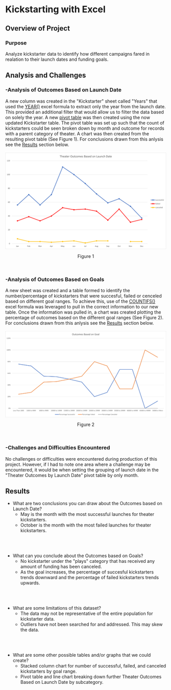 # **Kickstarting with Excel**

## **Overview of Project**

### **Purpose**
Analyze kickstarter data to identify how different campaigns fared in realation to their launch dates and funding goals.

## **Analysis and Challenges**

### -Analysis of Outcomes Based on Launch Date
A new column was created in the "Kickstarter" sheet called "Years" that used the [YEAR()](https://support.microsoft.com/en-us/office/year-function-c64f017a-1354-490d-981f-578e8ec8d3b9) excel formula to extract only the year from the launch date. This provided an additional filter that would allow us to filter the data based on solely the year. A new [pivot table](https://support.microsoft.com/en-us/office/create-a-pivottable-to-analyze-worksheet-data-a9a84538-bfe9-40a9-a8e9-f99134456576) was then created using the now updated Kickstarter table. The pivot table was set up such that the count of kickstarters could be seen broken down by month and outcome for records with a parent category of theater. A chart was then created from the resulting pivot table (See Figure 1). For conclusions drawn from this anlysis see the [Results](#results) section below.
<br />
<br />
<img align="center" src="./resources/Theater_Outcomes_vs_Launch.png">
<p align="center">
Figure 1
</p>
<br />

### -Analysis of Outcomes Based on Goals
A new sheet was created and a table formed to identify the number/percentage of kickstarters that were succesful, failed or cenceled based on different goal ranges. To achieve this, use of the [COUNTIFS()](https://support.microsoft.com/en-us/office/countifs-function-dda3dc6e-f74e-4aee-88bc-aa8c2a866842) excel formula was leveraged to pull in the correct information to our new table. Once the information was pulled in, a chart was created plotting the percentage of outcomes based on the different goal ranges (See Figure 2). For conclusions drawn from this anlysis see the [Results](#results) section below.
<br />
<br />
<img align="center" src="./resources/Outcomes_vs_Goals.png">
<p align="center">
Figure 2
</p>
<br />

### -Challenges and Difficulties Encountered
No challenges or difficulties were encountered during production of this project. However, if I had to note one area where a challenge may be encountered, it would be when setting the grouping of launch date in the "Theater Outcomes by Launch Date" pivot table by only month.

## **Results**

- What are two conclusions you can draw about the Outcomes based on Launch Date?
   - May is the month with the most successful launches for theater kickstarters.
   - October is the month with the most failed launches for theater kickstarters.
<br />
<br />

- What can you conclude about the Outcomes based on Goals?
    - No kickstarter under the "plays" category that has received any amount of funding has been canceled.
    - As the goal increases, the percentage of succesful kickstarters trends downward and the percentage of failed kickstarters trends upwards.
<br />
<br />

- What are some limitations of this dataset?
    - The data may not be representative of the entire population for kickstarter data.
    - Outliers have not been searched for and addressed. This may skew the data.
<br />
<br />

- What are some other possible tables and/or graphs that we could create?
    - Stacked column chart for number of successful, failed, and canceled kickstarters by goal range.
    - Pivot table and line chart breaking down further Theater Outcomes Based on Launch Date by subcategory.
